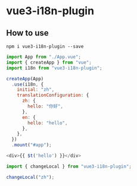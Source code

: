 # vue3-i18n-plugin

## How to use

`npm i vue3-i18n-plugin --save`

```js
import App from "./App.vue";
import { createApp } from "vue";
import i18n from "vue3-i18n-plugin";

createApp(App)
  .use(i18n, {
    initial: "zh",
    translationConfiguration: {
      zh: {
        hello: "你好",
      },
      en: {
        hello: "hello",
      },
    },
  })
  .mount("#app");
```

```js
<div>{{ $t('hello') }}</div>
```

```js
import { changeLocal } from "vue3-i18n-plugin";

changeLocal("zh");
```

